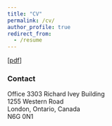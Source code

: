 ```yaml
---
title: "CV"
permalink: /cv/
author_profile: true
redirect_from:
  - /resume
---
```


[[pdf](https://bradhackinen.ca/files/BradHackinen_CV_2021-07.pdf)]

### Contact

Office 3303 Richard Ivey Building\
1255 Western Road\
London, Ontario, Canada\
N6G 0N1
